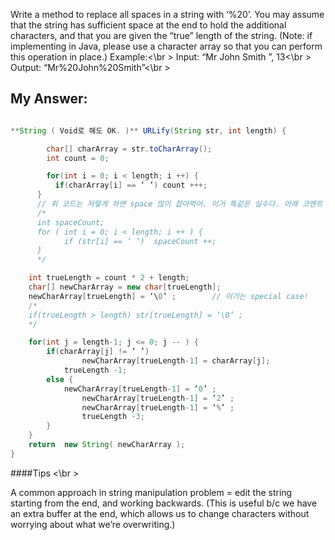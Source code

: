 Write a method to replace all spaces in a string with ‘%20’. You may assume that the string has sufficient space at the end to hold the additional characters, and that you are given the “true” length of the string. (Note: if implementing in Java, please use a character array so that you can perform this operation in place.)
Example:<\br >
Input: 		“Mr John Smith     ”,  13<\br >
Output: 	“Mr%20John%20Smith”<\br >

## My Answer:
```java

**String ( Void로 해도 OK. )** URLify(String str, int length) {

	    char[] charArray = str.toCharArray();
	    int count = 0;

	    for(int i = 0; i < length; i ++) {
          if(charArray[i] == ‘ ’) count +++;
      }
      // 위 코드는 저렇게 하면 space 많이 잡아먹어. 이거 똑같은 실수다. 아래 코멘트 코드로.
      /* 
      int spaceCount;
      for ( int i = 0; i < length; i ++ ) {
      		if (str[i] == ‘ ‘)  spaceCount ++;
      }
      */

	int trueLength = count * 2 + length;
	char[] newCharArray = new char[trueLength];
	newCharArray[trueLength] = ‘\0’ ;        // 이거는 special case!
	/*
	if(trueLength > length) str[trueLength] = ‘\0’ ;
	*/

	for(int j = length-1; j <= 0; j -- ) {
		if(charArray[j] != ‘ ’)
    			newCharArray[trueLength-1] = charArray[j];
   			trueLength -1;
 		else {
	  		newCharArray[trueLength-1] = ‘0’ ;
    			newCharArray[trueLength-1] = ‘2’ ;
    			newCharArray[trueLength-1] = ‘%’ ;
    			trueLength -3;
   		}
	}
	return  new String( newCharArray );
}

```


####Tips <\br >

A common approach in string manipulation problem = edit the string starting from the end, and working backwards. (This is useful b/c we have an extra buffer at the end, which allows us to change characters without worrying about what we’re overwriting.)


